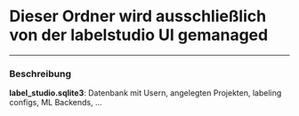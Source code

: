 # Dieser Ordner wird ausschließlich von der labelstudio UI gemanaged
----

### Beschreibung

**label_studio.sqlite3**: Datenbank mit
Usern, angelegten Projekten, labeling configs, ML Backends, ...